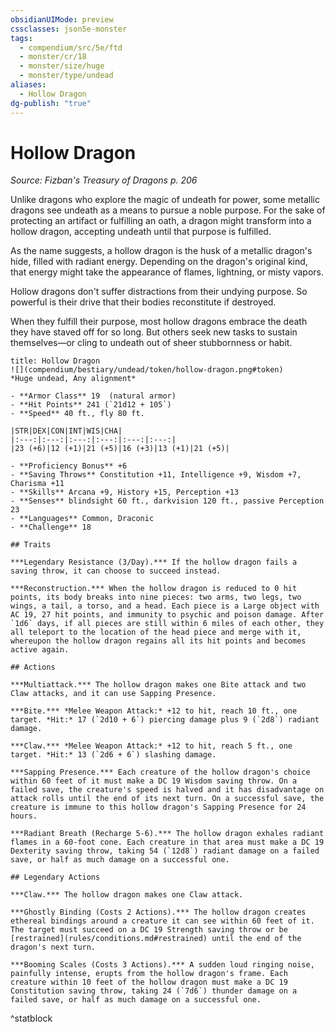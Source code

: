 ```yaml
---
obsidianUIMode: preview
cssclasses: json5e-monster
tags:
  - compendium/src/5e/ftd
  - monster/cr/18
  - monster/size/huge
  - monster/type/undead
aliases:
  - Hollow Dragon
dg-publish: "true"
---
```

# Hollow Dragon
*Source: Fizban's Treasury of Dragons p. 206*  

Unlike dragons who explore the magic of undeath for power, some metallic dragons see undeath as a means to pursue a noble purpose. For the sake of protecting an artifact or fulfilling an oath, a dragon might transform into a hollow dragon, accepting undeath until that purpose is fulfilled.

As the name suggests, a hollow dragon is the husk of a metallic dragon's hide, filled with radiant energy. Depending on the dragon's original kind, that energy might take the appearance of flames, lightning, or misty vapors.

Hollow dragons don't suffer distractions from their undying purpose. So powerful is their drive that their bodies reconstitute if destroyed.

When they fulfill their purpose, most hollow dragons embrace the death they have staved off for so long. But others seek new tasks to sustain themselves—or cling to undeath out of sheer stubbornness or habit.

```ad-statblock
title: Hollow Dragon
![](compendium/bestiary/undead/token/hollow-dragon.png#token)
*Huge undead, Any alignment*

- **Armor Class** 19  (natural armor)
- **Hit Points** 241 (`21d12 + 105`)
- **Speed** 40 ft., fly 80 ft.

|STR|DEX|CON|INT|WIS|CHA|
|:---:|:---:|:---:|:---:|:---:|:---:|
|23 (+6)|12 (+1)|21 (+5)|16 (+3)|13 (+1)|21 (+5)|

- **Proficiency Bonus** +6
- **Saving Throws** Constitution +11, Intelligence +9, Wisdom +7, Charisma +11
- **Skills** Arcana +9, History +15, Perception +13
- **Senses** blindsight 60 ft., darkvision 120 ft., passive Perception 23
- **Languages** Common, Draconic
- **Challenge** 18

## Traits

***Legendary Resistance (3/Day).*** If the hollow dragon fails a saving throw, it can choose to succeed instead.

***Reconstruction.*** When the hollow dragon is reduced to 0 hit points, its body breaks into nine pieces: two arms, two legs, two wings, a tail, a torso, and a head. Each piece is a Large object with AC 19, 27 hit points, and immunity to psychic and poison damage. After `1d6` days, if all pieces are still within 6 miles of each other, they all teleport to the location of the head piece and merge with it, whereupon the hollow dragon regains all its hit points and becomes active again.

## Actions

***Multiattack.*** The hollow dragon makes one Bite attack and two Claw attacks, and it can use Sapping Presence.

***Bite.*** *Melee Weapon Attack:* +12 to hit, reach 10 ft., one target. *Hit:* 17 (`2d10 + 6`) piercing damage plus 9 (`2d8`) radiant damage.

***Claw.*** *Melee Weapon Attack:* +12 to hit, reach 5 ft., one target. *Hit:* 13 (`2d6 + 6`) slashing damage.

***Sapping Presence.*** Each creature of the hollow dragon's choice within 60 feet of it must make a DC 19 Wisdom saving throw. On a failed save, the creature's speed is halved and it has disadvantage on attack rolls until the end of its next turn. On a successful save, the creature is immune to this hollow dragon's Sapping Presence for 24 hours.

***Radiant Breath (Recharge 5-6).*** The hollow dragon exhales radiant flames in a 60-foot cone. Each creature in that area must make a DC 19 Dexterity saving throw, taking 54 (`12d8`) radiant damage on a failed save, or half as much damage on a successful one.

## Legendary Actions

***Claw.*** The hollow dragon makes one Claw attack.

***Ghostly Binding (Costs 2 Actions).*** The hollow dragon creates ethereal bindings around a creature it can see within 60 feet of it. The target must succeed on a DC 19 Strength saving throw or be [restrained](rules/conditions.md#restrained) until the end of the dragon's next turn.

***Booming Scales (Costs 3 Actions).*** A sudden loud ringing noise, painfully intense, erupts from the hollow dragon's frame. Each creature within 10 feet of the hollow dragon must make a DC 19 Constitution saving throw, taking 24 (`7d6`) thunder damage on a failed save, or half as much damage on a successful one.
```
^statblock